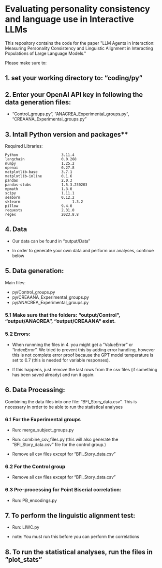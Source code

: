 # Evaluating personality consistency and language use in Interactive LLMs
This repository contains the code for the paper "LLM Agents in Interaction: Measuring Personality Consistency and Linguistic Alignment in Interacting Populations of Large Language Models."

Please make sure to:

## 1. set your working directory to: “coding/py”

## 2. Enter your OpenAI API key in following the data generation files:

- “Control_groups.py”, “ANACREA_Experimental_groups.py”, “CREAANA_Experimental_groups.py”

## 3. Intall Python version and packages**

Required Libraries:
```
Python                    3.11.4
langchain                 0.0.268
numpy                     1.25.2
openai                    0.27.8 
matplotlib-base           3.7.1             
matplotlib-inline         0.1.6
pandas                    2.0.3           
pandas-stubs              1.5.3.230203    
mpmath                    1.3.0
scipy                     1.11.1
seaborn                   0.12.2
sklearn				           1.3.2           
pillow                    9.4.0
requests                  2.31.0
regex                     2023.8.8
```

## 4. Data

- Our data can be found in “output/Data”

- In order to generate your own data and perform our analyses, continue below

## 5. Data generation:
Main files:
- py/Control_groups.py
- py/CREAANA_Experimental_groups.py
- py/ANACREA_Experimental_groups.py

### 5.1 Make sure that the folders: “output/Control”, “output/ANACREA”, “output/CREAANA” exist.

### 5.2 Errors: 

- When runnning the files in 4. you might get a ”ValueError” or “IndexError”. We tried to prevent this by adding error handling, however this is not complete error proof because the GPT model temperature is set to 0.7 (this is needed for variable responses). 

- If this happens, just remove the last rows from the csv files (if something has been saved already) and run it again.

## 6. Data Processing: 
Combining the data files into one file: “BFI_Story_data.csv”. This is necessary in order to be able to run the statistical analyses

### 6.1 For the Experimental groups
- Run: merge_subject_groups.py
- Run: combine_csv_files.py  (this will also generate the “BFI_Story_data.csv” file for the control group.)

- Remove all csv files except for “BFI_Story_data.csv”

### 6.2 For the Control group
- Remove all csv files except for “BFI_Story_data.csv”

### 6.3 Pre-processing for Point Biserial correlation:
- Run: PB_encodings.py

## 7. To perform the linguistic alignment test:
- Run: LIWC.py

- note: You must run this before you can perform the correlations

## 8. To run the statistical analyses, run the files in ”plot_stats”



